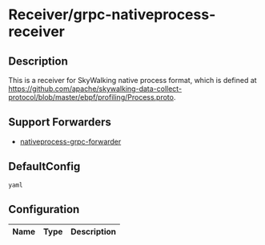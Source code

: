 # Receiver/grpc-nativeprocess-receiver
## Description
This is a receiver for SkyWalking native process format, which is defined at https://github.com/apache/skywalking-data-collect-protocol/blob/master/ebpf/profiling/Process.proto.
## Support Forwarders
 - [nativeprocess-grpc-forwarder](forwarder_nativeprocess-grpc-forwarder.md)
## DefaultConfig
```yaml```
## Configuration
|Name|Type|Description|
|----|----|-----------|

